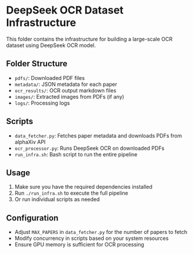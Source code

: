 # DeepSeek OCR Dataset Infrastructure

This folder contains the infrastructure for building a large-scale OCR dataset using DeepSeek OCR model.

## Folder Structure

- `pdfs/`: Downloaded PDF files
- `metadata/`: JSON metadata for each paper
- `ocr_results/`: OCR output markdown files
- `images/`: Extracted images from PDFs (if any)
- `logs/`: Processing logs

## Scripts

- `data_fetcher.py`: Fetches paper metadata and downloads PDFs from alphaXiv API
- `ocr_processor.py`: Runs DeepSeek OCR on downloaded PDFs
- `run_infra.sh`: Bash script to run the entire pipeline

## Usage

1. Make sure you have the required dependencies installed
2. Run `./run_infra.sh` to execute the full pipeline
3. Or run individual scripts as needed

## Configuration

- Adjust `MAX_PAPERS` in `data_fetcher.py` for the number of papers to fetch
- Modify concurrency in scripts based on your system resources
- Ensure GPU memory is sufficient for OCR processing
